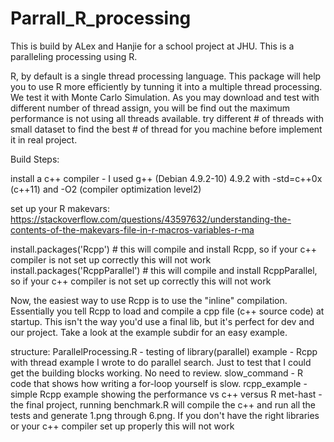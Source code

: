 # Parrall_R_processing
This is build by ALex and Hanjie for a school project at JHU.
This is a paralleling processing using R.


R, by default is a single thread processing language. This package will help you to use R more efficiently by tunning it into a multiple thread processing. We test it with Monte Carlo Simulation. As you may download and test with different number of thread assign, you will be find out the maximum performance is not using all threads available. try different # of threads with small dataset to find the best # of thread for you machine before implement it in real project.



Build Steps:

  install a c++ compiler - I used g++ (Debian 4.9.2-10) 4.9.2 with -std=c++0x (c++11) and -O2 (compiler optimization level2)

  set up your R makevars: https://stackoverflow.com/questions/43597632/understanding-the-contents-of-the-makevars-file-in-r-macros-variables-r-ma

  install.packages('Rcpp') # this will compile and install Rcpp, so if your c++ compiler is not set up correctly this will not work
  install.packages('RcppParallel') # this will compile and install RcppParallel, so if your c++ compiler is not set up correctly this will not work

Now, the easiest way to use Rcpp is to use the "inline" compilation.  Essentially you tell Rcpp to load and compile a cpp file (c++ source code) at startup.  This isn't the way you'd use a final lib, but it's perfect for dev and our project.  Take a look at the example subdir for an easy example. 

structure:
  ParallelProcessing.R - testing of library(parallel) 
  example - Rcpp with thread example I wrote to do parallel search.  Just to test that I could get the building blocks working.  No need to review.
  slow_command - R code that shows how writing a for-loop yourself is slow. 
  rcpp_example - simple Rcpp example showing the performance vs c++ versus R 
  met-hast - the final project, running benchmark.R will compile the c++ and run all the tests and generate 1.png through 6.png.  If you don't have the right libraries or your c++ compiler set up properly this will not work
